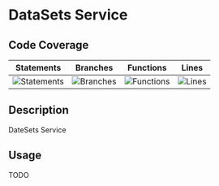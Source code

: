 
# DataSets Service

## Code Coverage

| Statements                  | Branches                | Functions                 | Lines             |
| --------------------------- | ----------------------- | ------------------------- | ----------------- |
| ![Statements](https://img.shields.io/badge/statements-94.66%25-brightgreen.svg?style=flat) | ![Branches](https://img.shields.io/badge/branches-90.9%25-brightgreen.svg?style=flat) | ![Functions](https://img.shields.io/badge/functions-92.85%25-brightgreen.svg?style=flat) | ![Lines](https://img.shields.io/badge/lines-95.55%25-brightgreen.svg?style=flat) |

## Description

DateSets Service

## Usage

TODO
